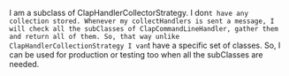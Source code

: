 I am a subclass of ClapHandlerCollectorStrategy. I don`t have any collection stored. Whenever my collectHandlers is sent a message, I will check all the subClasses of ClapCommandLineHandler, gather them and return all of them. So, that way unlike ClapHandlerCollectionStrategy I van`t have a specific set of classes. So, I can be used for production or testing too when all the subClasses are needed.